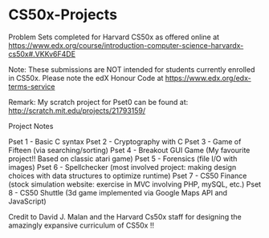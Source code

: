 CS50x-Projects
==============

Problem Sets completed for Harvard CS50x as offered online at 
https://www.edx.org/course/introduction-computer-science-harvardx-cs50x#.VKKv6F4DE

Note: These submissions are NOT intended for students currently enrolled in CS50x. Please note the edX Honour Code at 
https://www.edx.org/edx-terms-service

Remark: My scratch project for Pset0 can be found at: http://scratch.mit.edu/projects/21793159/

Project Notes

Pset 1 - Basic C syntax
Pset 2 - Cryptography with C
Pset 3 - Game of Fifteen (via searching/sorting)
Pset 4 - Breakout GUI Game (My favourite project!! Based on classic atari game)
Pset 5 - Forensics (file I/O with images)
Pset 6 - Spellchecker (most involved project: making design choices with data structures to optimize runtime)
Pset 7 - CS50 Finance (stock simulation website: exercise in MVC involving PHP, mySQL, etc.)
Pset 8 - CS50 Shuttle (3d game implemented via Google Maps API and JavaScript)

Credit to David J. Malan and the Harvard Cs50x staff for designing the amazingly expansive curriculum of CS50x !!
